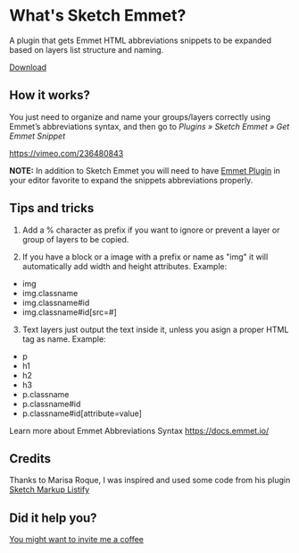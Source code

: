 # What's Sketch Emmet?
A plugin that gets Emmet HTML abbreviations snippets to be expanded based on layers list structure and naming.

[Download](https://github.com/Nirvsoner/sketch-emmet/archive/master.zip)

## How it works?
You just need to organize and name your groups/layers correctly using Emmet’s abbreviations syntax, and then go to 
*Plugins » Sketch Emmet » Get Emmet Snippet*

https://vimeo.com/236480843

**NOTE:** In addition to Sketch Emmet you will need to have [Emmet Plugin](https://emmet.io/download/) in your editor favorite to expand the snippets abbreviations properly.

## Tips and tricks

1. Add a % character as prefix if you want to ignore or prevent a layer or group of layers to be copied.

2. If you have a block or a image with a prefix or name as "img" it will automatically add width and height attributes. Example:
  - img
  - img.classname
  - img.classname#id
  - img.classname#id[src=#]

3. Text layers just output the text inside it, unless you asign a proper HTML tag as name. Example:
  - p
  - h1
  - h2
  - h3
  - p.classname
  - p.classname#id
  - p.classname#id[attribute=value]
    
Learn more about Emmet Abbreviations Syntax https://docs.emmet.io/

## Credits
Thanks to Marisa Roque, I was inspired and used some code from his plugin [Sketch Markup Listify](https://github.com/marisaroque/sketch-markup-listify)



## Did it help you? 

[You might want to invite me a coffee](https://www.paypal.com/cgi-bin/webscr?cmd=_donations&business=XBKEACMEWXXLL&lc=GB&item_name=Sketch%20Emmet%20Plugin&no_note=1&no_shipping=1&currency_code=USD&bn=PP%2dDonationsBF%3abtn_donate_SM%2egif%3aNonHosted)
